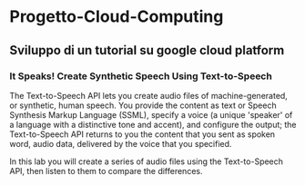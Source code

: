 # Progetto-Cloud-Computing

## Sviluppo di un tutorial su google cloud platform

### It Speaks! Create Synthetic Speech Using Text-to-Speech 

The Text-to-Speech API lets you create audio files of machine-generated, or synthetic, human speech. You provide the content as text or Speech Synthesis Markup Language (SSML), specify a voice (a unique 'speaker' of a language with a distinctive tone and accent), and configure the output; the Text-to-Speech API returns to you the content that you sent as spoken word, audio data, delivered by the voice that you specified.

In this lab you will create a series of audio files using the Text-to-Speech API, then listen to them to compare the differences.
